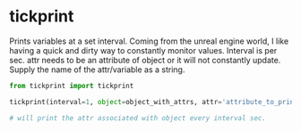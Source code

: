 # tickprint
 Prints variables at a set interval.
 Coming from the unreal engine world, I like having a quick and dirty way to constantly monitor values.
 Interval is per sec. attr needs to be an attribute of object or it will not constantly update. Supply the name of the attr/variable as a string.
 ```python
 from tickprint import tickprint

tickprint(interval=1, object=object_with_attrs, attr='attribute_to_print')

# will print the attr associated with object every interval sec.

 ```
